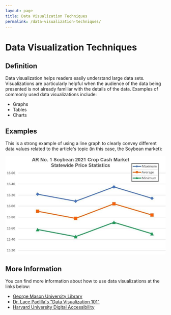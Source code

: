 ```yaml
---
layout: page
title: Data Visualization Techniques
permalink: /data-visualization-techniques/
---
```


<h1>Data Visualization Techniques</h1>

<h2>Definition</h2>
Data visualization helps readers easily understand large data sets. Visualizations are particularly helpful when the audience of the data being presented is not already familiar with the details of the data. Examples of commonly used data visualizations include:

 + Graphs
 + Tables
 + Charts

<h2>Examples</h2>

This is a strong example of using a line graph to clearly convey different data values related to the article's topic (in this case, the Soybean market):

![Line Graph Example Using Soybean Market Prices](/assets/images/fig1-soybean-february-11-2022-crop.jpeg "Line Graph Example Using Soybean Market Prices")

<h2>More Information</h2>
You can find more information about how to use data visualizations at the links below:

 + [George Mason University Library](https://infoguides.gmu.edu/data-visualization)
 + [Dr. Lace Padilla's "Data Visualization 101"](https://www.youtube.com/watch?v=srz8y8x5zhc&ab_channel=Dr.LacePadilla)
 + [Harvard University Digital Accessibility](https://accessibility.huit.harvard.edu/data-viz-charts-graphs)
